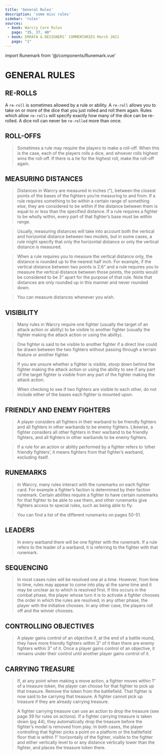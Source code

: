 ```yaml
---
title: 'General Rules'
description: 'some misc rules'
sidebar: 'rules'
sources:
 - book: Warcry Core Rules
   page: "35, 37, 40"
 - book: ERRATA & DESIGNERS’ COMMENTARIES March 2021
   page: "1"
---
```

import Runemark from '@/components/Runemark.vue'

# GENERAL RULES

## RE-ROLLS

A `re-roll` is sometimes allowed by a rule or ability.  A `re-roll` allows you to take on or more of the dice that you just rolled and roll them again.  Rules which allow `re-rolls` will specify exactly how many of the dice can be re-rolled. A dice roll can never be `re-rolled` more than once.

## ROLL-OFFS

> Sometimes a rule may require the players to make a roll-off. When this is the case, each of the players rolls a dice, and whoever rolls highest wins the roll-off. If there is a tie for the highest roll, make the roll-off again.

## MEASURING DISTANCES

> Distances in Warcry are measured in inches ("), between the closest points of the bases of the fighters you’re measuring to and from. If a rule requires something to be within a certain range of something else, they are considered to be within if the distance between them is equal to or less than the specified distance. If a rule requires a fighter to be wholly within, every part of that fighter’s base must be within range.

> Usually, measuring distances will take into account both the vertical and horizontal distance between two models, but in some cases, a rule might specify that only the horizontal distance or only the vertical distance is measured.

>When a rule requires you to measure the vertical distance only, the distance is rounded up to the nearest half inch. For example, if the vertical distance between two points is 2.6" and a rule requires you to measure the vertical distance between those points, the points would be considered to be 3" apart for the purpose of that rule. Note that distances are only rounded up in this manner and never rounded down.

> You can measure distances whenever you wish.

## VISIBILITY

> Many rules in Warcry require one fighter (usually the target of an attack action or ability) to be visible to another fighter (usually the fighter making the attack action or using the ability).

> One fighter is said to be visible to another fighter if a direct line could be drawn between the two fighters without passing through a terrain feature or another fighter.

> If you are unsure whether a fighter is visible, stoop down behind the fighter making the attack action or using the ability to see if any part of the target fighter is visible from any part of the fighter making the attack action.

> When checking to see if two fighters are visible to each other, do not include either of the bases each fighter is mounted upon.

## FRIENDLY AND ENEMY FIGHTERS

> A player considers all fighters in their warband to be friendly fighters and all fighters in other warbands to be enemy fighters. Likewise, a fighter considers all other fighters in their warband to be friendly fighters, and all fighters in other warbands to be enemy fighters.

> If a rule for an action or ability performed by a fighter refers to ‘other friendly fighters’, it means fighters from that fighter’s warband, excluding itself.

## RUNEMARKS

> In Warcry, many rules interact with the runemarks on each fighter card. For example a fighter’s faction is determined by their faction runemark. Certain abilities require a fighter to have certain runemarks for that fighter to be able to use them, and other runemarks give fighters access to special rules, such as being able to fly.

> You can find a list of the different runemarks on pages 50-51.

## LEADERS

> In every warband there will be one fighter with the <Runemark mark="leader" /> runemark. If a rule refers to the leader of a warband, it is referring to the fighter with that runemark.

## SEQUENCING

> In most cases rules will be resolved one at a time. However, from time to time, rules may appear to come into play at the same time and it may be unclear as to which is resolved first. If this occurs in the combat phase, the player whose turn it is to activate a fighter chooses the order in which the rules are resolved; in any other phase, the player with the initiative chooses. In any other case, the players roll off and the winner chooses.

## CONTROLLING OBJECTIVES 
> A player gains control of an objective if, at the end of a battle round, they have more friendly fighters within 3" of it than there are enemy fighters within 3" of it. Once a player gains control of an objective, it remains under their control until another player gains control of it. 


## CARRYING TREASURE

> If, at any point when making a move action, a fighter moves within 1" of a treasure token, the player can choose for that fighter to pick up that treasure. Remove the token from the battlefield. That fighter is now said to be carrying that treasure. A fighter cannot pick up treasure if they are already carrying treasure. 

> A fighter carrying treasure can use an action to drop the treasure (see page 39 for rules on actions). If a fighter carrying treasure is taken down (pg 44), they automatically drop the treasure before the fighter’s model is removed from play. In both cases, the player controlling that fighter picks a point on a platform or the battlefield floor that is within 1" horizontally of the fighter, visible to the fighter and either vertically level to or any distance vertically lower than the fighter, and places the treasure token there. 

